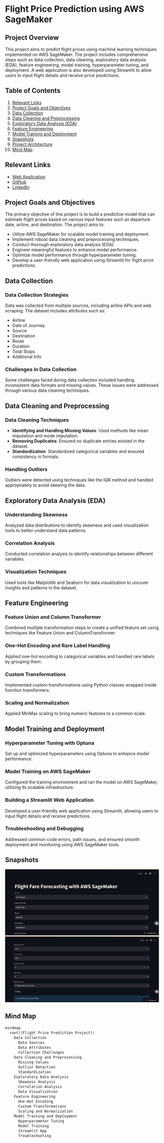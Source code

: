 # Flight Price Prediction using AWS SageMaker

## Project Overview

This project aims to predict flight prices using machine learning techniques implemented on AWS SageMaker. The project includes comprehensive steps such as data collection, data cleaning, exploratory data analysis (EDA), feature engineering, model training, hyperparameter tuning, and deployment. A web application is also developed using Streamlit to allow users to input flight details and receive price predictions.

## Table of Contents

1. [Relevant Links](#relevant-links)
2. [Project Goals and Objectives](#project-goals-and-objectives)
3. [Data Collection](#data-collection)
4. [Data Cleaning and Preprocessing](#data-cleaning-and-preprocessing)
5. [Exploratory Data Analysis (EDA)](#exploratory-data-analysis-eda)
6. [Feature Engineering](#feature-engineering)
7. [Model Training and Deployment](#model-training-and-deployment)
8. [Snapshots](#snapshots)
9. [Project Architecture](#project-architecture)
10. [Mind Map](#mind-map)


## Relevant Links

- [Web Application](https://flight-fare-forecasting-with-aws-sagemaker-fajtmtqbjbumxievoq9.streamlit.app/)
- [GitHub](https://github.com/sahiltambe/Flight-Fare-Forecasting-with-AWS-SageMaker/)
- [LinkedIn](https://www.linkedin.com/in/sahiltambe13//)

## Project Goals and Objectives

The primary objective of this project is to build a predictive model that can estimate flight prices based on various input features such as departure date, airline, and destination. The project aims to:

- Utilize AWS SageMaker for scalable model training and deployment.
- Implement robust data cleaning and preprocessing techniques.
- Conduct thorough exploratory data analysis (EDA).
- Engineer meaningful features to enhance model performance.
- Optimize model performance through hyperparameter tuning.
- Develop a user-friendly web application using Streamlit for flight price predictions.

<!-- ### Project Architecture

![Project Architecture](flight_price_prediction_flowchart.png) -->

## Data Collection

### Data Collection Strategies

Data was collected from multiple sources, including airline APIs and web scraping. The dataset includes attributes such as:

- Airline
- Date of Journey
- Source
- Destination
- Route
- Duration
- Total Stops
- Additional Info

### Challenges in Data Collection

Some challenges faced during data collection included handling inconsistent data formats and missing values. These issues were addressed through various data cleaning techniques.

## Data Cleaning and Preprocessing

### Data Cleaning Techniques

- **Identifying and Handling Missing Values**: Used methods like mean imputation and mode imputation.
- **Removing Duplicates**: Ensured no duplicate entries existed in the dataset.
- **Standardization**: Standardized categorical variables and ensured consistency in formats.

### Handling Outliers

Outliers were detected using techniques like the IQR method and handled appropriately to avoid skewing the data.

## Exploratory Data Analysis (EDA)

### Understanding Skewness

Analyzed data distributions to identify skewness and used visualization tools to better understand data patterns.

### Correlation Analysis

Conducted correlation analysis to identify relationships between different variables.

### Visualization Techniques

Used tools like Matplotlib and Seaborn for data visualization to uncover insights and patterns in the dataset.

## Feature Engineering

### Feature Union and Column Transformer

Combined multiple transformation steps to create a unified feature set using techniques like Feature Union and ColumnTransformer.

### One-Hot Encoding and Rare Label Handling

Applied one-hot encoding to categorical variables and handled rare labels by grouping them.

### Custom Transformations

Implemented custom transformations using Python classes wrapped inside function transformers.

### Scaling and Normalization

Applied MinMax scaling to bring numeric features to a common scale.

## Model Training and Deployment

### Hyperparameter Tuning with Optuna

Set up and optimized hyperparameters using Optuna to enhance model performance.

### Model Training on AWS SageMaker

Configured the training environment and ran the model on AWS SageMaker, utilizing its scalable infrastructure.

### Building a Streamlit Web Application

Developed a user-friendly web application using Streamlit, allowing users to input flight details and receive predictions.

### Troubleshooting and Debugging

Addressed common code errors, path issues, and ensured smooth deployment and monitoring using AWS SageMaker tools.

## Snapshots

![Streamlit Application](Streamlit_UI_1.png)
![Streamlit Application](Streamlit_UI_2.png)


## Mind Map

```mermaid
mindmap
  root((Flight Price Prediction Project))
    Data Collection
      Data Sources
      Data Attributes
      Collection Challenges
    Data Cleaning and Preprocessing
      Missing Values
      Outlier Detection
      Standardization
    Exploratory Data Analysis
      Skewness Analysis
      Correlation Analysis
      Data Visualization
    Feature Engineering
      One-Hot Encoding
      Custom Transformations
      Scaling and Normalization
    Model Training and Deployment
      Hyperparameter Tuning
      Model Training
      Streamlit App
      Troubleshooting
